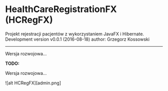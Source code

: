 # HealthCareRegistrationFX (HCRegFX)
Projekt rejestracji pacjentów z wykorzystaniem JavaFX i Hibernate.
Development version v0.0.1 (2016-08-18)
author: Grzegorz Kossowski

----
Wersja rozwojowa...

**TODO:**

Wersja rozwojowa...

![alt HCRegFX][admin.png]
